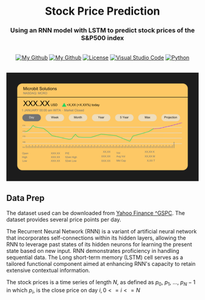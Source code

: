 <h1 align="center">Stock Price Prediction</h1>
  <h3 align="center">Using an RNN model with LSTM to predict stock prices of the S&P500 index</h3>

</div>

<br/>

<div align="center">
  <a href="#"><img alt="My Github" src="https://img.shields.io/badge/Still%20being%20fixed!-8A2BE2"></a>
  <a href="https://github.com/AndrewKim2807"><img alt="My Github" src="https://img.shields.io/badge/GitHub-%23121011.svg?logo=github&logoColor=white"></a>
  <a href="https://github.com/AndrewKim2807/Stock-Price-Prediction"><img alt="License" src="https://img.shields.io/badge/License-MIT-red"></a>
  <a href="#"><img alt="Visual Studio Code" src="https://img.shields.io/badge/Visual%20Studio%20Code-0078d7.svg?logo=visual-studio-code&logoColor=white"></a>
  <a href="#"><img alt="Python" src="https://img.shields.io/badge/Python-3776AB?logo=python&logoColor=fff"></a>
</div>

<br/>

![Thumbnail](https://github.com/AndrewKim2807/Stock-Price-Prediction/blob/main/Stock%20Price%20Prediction.png)

## Data Prep

The dataset used can be downloaded from [Yahoo Finance ^GSPC](https://finance.yahoo.com/quote/%5EGSPC/history/?p=%5EGSPC&guce_referrer=aHR0cHM6Ly9saWxpYW53ZW5nLmdpdGh1Yi5pby8&guce_referrer_sig=AQAAAHO_ZxM4LqGjzUzgO02Gm4r4zoNEJOBFE_7kGkW6MeuuSyN0pEv_Gg_MduvetWwktnyp7_HUQEbBYmruXnkSjECMVGX8stCFVR4_YOoM-jRoNrm0M9_2KAR_0gEkYoA7ycXjfmwYKTiawCAlAZ-QGmmse90gZDvkwddn4mNmL8Jy). The dataset provides several price points per day.

The Recurrent Neural Network (RNN) is a variant of artificial neural network that incorporates self-connections within its hidden layers, allowing the RNN to leverage past states of its hidden neurons for learning the present state based on new input. RNN demonstrates proficiency in handling sequential data. The Long short-term memory (LSTM) cell serves as a tailored functional component aimed at enhancing RNN's capacity to retain extensive contextual information.

The stock prices is a time series of length $N$, as defined as ${p}_0$, ${p}_1$, $...$, ${p}_N-1$ in which ${p}_i$, is the close price on day $i, 0 <= i <= N$
